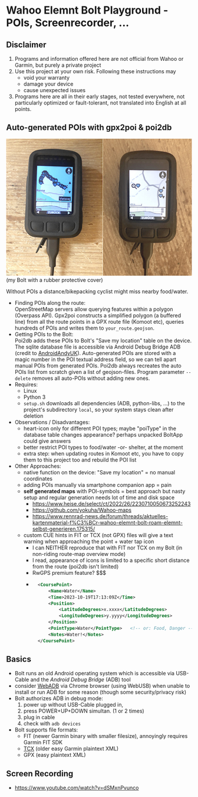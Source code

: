 # Wahoo Elemnt Bolt Playground - POIs, Screenrecorder, ...


## Disclaimer

1. Programs and information offered here are not official from Wahoo or Garmin, but purely a private project
2. Use this project at your own risk. Following these instructions may
	- void your warranty
	- damage your device
	- cause unexpected issues
4. Programs here are all in their early stages, 
	not tested everywhere, not particularly optimized or fault-tolerant, 
	not translated into English at all points.


## Auto-generated POIs with gpx2poi & poi2db

![Automated POIs on a Wahoo Bolt bike computer](poi2db.jpg)  
(my Bolt with a rubber protective cover)

Without POIs a distance/bikepacking cyclist might miss nearby food/water.

- Finding POIs along the route:  
	OpenStreetMap servers allow querying features within a polygon (Overpass API).
	Gpx2poi constructs a simplified polygon (a buffered line) from all the route points in a GPX route file (Komoot etc), 
	queries hundreds of POIs and writes them to `your_route.geojson`.
- Getting POIs to the Bolt:  
	Poi2db adds these POIs to Bolt's "Save my location" table on the device. 
	The sqlite database file is accessible via Android Debug Bridge ADB (credit to [AndroidAndyUK](https://www.youtube.com/watch?v=Sl--gcJ95XM)).
	Auto-generated POIs are stored with a magic number in the POI textual address field, so we can tell apart manual POIs from generated POIs.
	Poi2db always recreates the auto POIs list from scratch given a list of geojson-files.
	Program parameter `--delete` removes all auto-POIs without adding new ones.
- Requires:
	- Linux
	- Python 3
	- `setup.sh` downloads all dependencies  (ADB, python-libs, ...) to the project's subdirectory `local`, so your system stays clean after deletion
- Observations / Disadvantages:
	- heart-icon only for different POI types; maybe "poiType" in the database table changes appearance? perhaps unpacked BoltApp could give answers
	- better restrict POI types to food/water -or- shelter, at the moment
	- extra step: when updating routes in Komoot etc, you have to copy them to this project too and rebuild the POI list
- Other Approaches:
	- native function on the device: "Save my location" = no manual coordinates
	- adding POIs manually via smartphone companion app = pain
	- **self generated maps** with POI-symbols = best approach but nasty setup and regular generation needs lot of time and disk space
		- https://www.heise.de/select/ct/2022/26/2230710050673252243
		- https://github.com/yokuha/Wahoo-maps
		- https://www.rennrad-news.de/forum/threads/aktuelles-kartenmaterial-f%C3%BCr-wahoo-elemnt-bolt-roam-elemnt-selbst-generieren.175315/
	- custom CUE hints in FIT or TCX (not GPX) files will give a text warning when approaching the point + water tap icon  
		- I can NEITHER reproduce that with FIT nor TCX on my Bolt (in non-riding route-map overview mode)
		- I read, appearance of icons is limited to a specific short distance from the route (poi2db isn't limited)
		- RwGPS premium feature? $$$
		- ```xml
			<CoursePoint> 
				<Name>Water</Name> 
				<Time>2023-10-19T17:13:09Z</Time> 
				<Position> 
					<LatitudeDegrees>x.xxxx</LatitudeDegrees> 
					<LongitudeDegrees>y.yyyy</LongitudeDegrees> 
				</Position> 
				<PointType>Water</PointType>   <!-- or: Food, Danger -->
				<Notes>Water!</Notes> 
			</CoursePoint>
			```


## Basics

- Bolt runs an old Android operating system which is accessible via USB-Cable and the _Android Debug Bridge_ (ADB) tool
- consider [WebADB](https://app.webadb.com) via Chrome browser (using WebUSB) when unable to install or run ADB for some reason 
	(though some security/privacy risk)
- Bolt authorizes ADB in debug mode:
	1. power up without USB-Cable plugged in, 
	2. press POWER+UP+DOWN simultan. (1 or 2 times)
	3. plug in cable
	4. check with `adb devices`
- Bolt supports file formats: 
	- FIT (newer Garmin binary with smaller filesize), annoyingly requires Garmin FIT SDK
	- [TCX](https://en.wikipedia.org/wiki/Training_Center_XML) (older easy Garmin plaintext XML)
	- GPX (easy plaintext XML)



## Screen Recording

- https://www.youtube.com/watch?v=dSMxnPvunco



